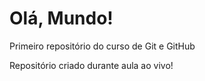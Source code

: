 # Olá, Mundo!
 Primeiro repositório do curso de Git e GitHub

 Repositório criado durante aula ao vivo!